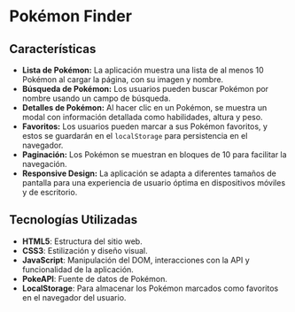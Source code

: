 # Pokémon Finder

## Características

- **Lista de Pokémon:** La aplicación muestra una lista de al menos 10 Pokémon al cargar la página, con su imagen y nombre.
- **Búsqueda de Pokémon:** Los usuarios pueden buscar Pokémon por nombre usando un campo de búsqueda.
- **Detalles de Pokémon:** Al hacer clic en un Pokémon, se muestra un modal con información detallada como habilidades, altura y peso.
- **Favoritos:** Los usuarios pueden marcar a sus Pokémon favoritos, y estos se guardarán en el `localStorage` para persistencia en el navegador.
- **Paginación:** Los Pokémon se muestran en bloques de 10 para facilitar la navegación.
- **Responsive Design:** La aplicación se adapta a diferentes tamaños de pantalla para una experiencia de usuario óptima en dispositivos móviles y de escritorio.

## Tecnologías Utilizadas

- **HTML5**: Estructura del sitio web.
- **CSS3**: Estilización y diseño visual.
- **JavaScript**: Manipulación del DOM, interacciones con la API y funcionalidad de la aplicación.
- **PokeAPI**: Fuente de datos de Pokémon.
- **LocalStorage**: Para almacenar los Pokémon marcados como favoritos en el navegador del usuario.
